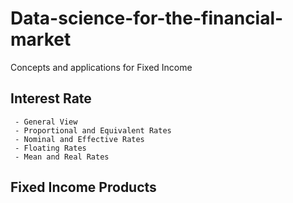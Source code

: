 # Data-science-for-the-financial-market


Concepts and applications for Fixed Income

## Interest Rate
     - General View
     - Proportional and Equivalent Rates
     - Nominal and Effective Rates
     - Floating Rates
     - Mean and Real Rates

## Fixed Income Products

